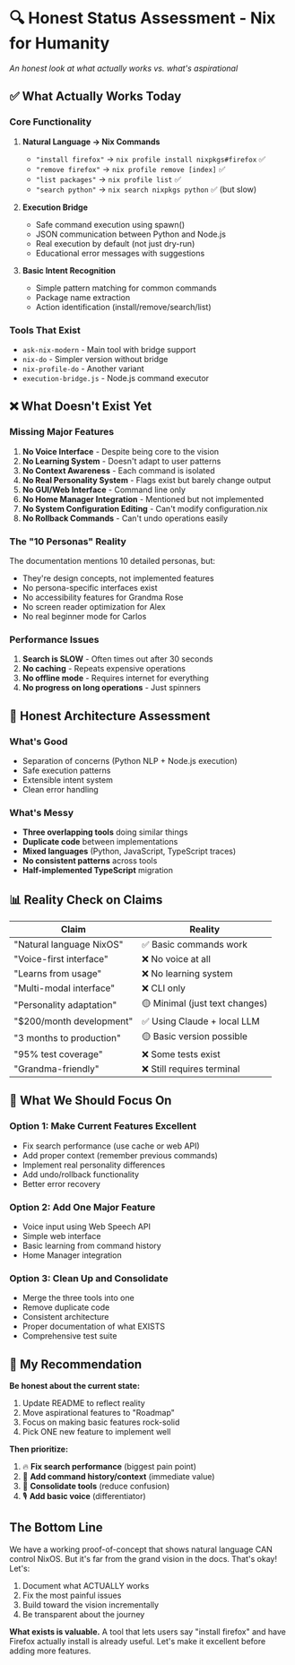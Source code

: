 # 🔍 Honest Status Assessment - Nix for Humanity

*An honest look at what actually works vs. what's aspirational*

## ✅ What Actually Works Today

### Core Functionality
1. **Natural Language → Nix Commands**
   - `"install firefox"` → `nix profile install nixpkgs#firefox` ✅
   - `"remove firefox"` → `nix profile remove [index]` ✅
   - `"list packages"` → `nix profile list` ✅
   - `"search python"` → `nix search nixpkgs python` ✅ (but slow)

2. **Execution Bridge**
   - Safe command execution using spawn()
   - JSON communication between Python and Node.js
   - Real execution by default (not just dry-run)
   - Educational error messages with suggestions

3. **Basic Intent Recognition**
   - Simple pattern matching for common commands
   - Package name extraction
   - Action identification (install/remove/search/list)

### Tools That Exist
- `ask-nix-modern` - Main tool with bridge support
- `nix-do` - Simpler version without bridge
- `nix-profile-do` - Another variant
- `execution-bridge.js` - Node.js command executor

## ❌ What Doesn't Exist Yet

### Missing Major Features
1. **No Voice Interface** - Despite being core to the vision
2. **No Learning System** - Doesn't adapt to user patterns
3. **No Context Awareness** - Each command is isolated
4. **No Real Personality System** - Flags exist but barely change output
5. **No GUI/Web Interface** - Command line only
6. **No Home Manager Integration** - Mentioned but not implemented
7. **No System Configuration Editing** - Can't modify configuration.nix
8. **No Rollback Commands** - Can't undo operations easily

### The "10 Personas" Reality
The documentation mentions 10 detailed personas, but:
- They're design concepts, not implemented features
- No persona-specific interfaces exist
- No accessibility features for Grandma Rose
- No screen reader optimization for Alex
- No real beginner mode for Carlos

### Performance Issues
1. **Search is SLOW** - Often times out after 30 seconds
2. **No caching** - Repeats expensive operations
3. **No offline mode** - Requires internet for everything
4. **No progress on long operations** - Just spinners

## 🤔 Honest Architecture Assessment

### What's Good
- Separation of concerns (Python NLP + Node.js execution)
- Safe execution patterns
- Extensible intent system
- Clean error handling

### What's Messy
- **Three overlapping tools** doing similar things
- **Duplicate code** between implementations
- **Mixed languages** (Python, JavaScript, TypeScript traces)
- **No consistent patterns** across tools
- **Half-implemented TypeScript** migration

## 📊 Reality Check on Claims

| Claim | Reality |
|-------|---------|
| "Natural language NixOS" | ✅ Basic commands work |
| "Voice-first interface" | ❌ No voice at all |
| "Learns from usage" | ❌ No learning system |
| "Multi-modal interface" | ❌ CLI only |
| "Personality adaptation" | 🟡 Minimal (just text changes) |
| "$200/month development" | ✅ Using Claude + local LLM |
| "3 months to production" | 🟡 Basic version possible |
| "95% test coverage" | ❌ Some tests exist |
| "Grandma-friendly" | ❌ Still requires terminal |

## 🎯 What We Should Focus On

### Option 1: Make Current Features Excellent
- Fix search performance (use cache or web API)
- Add proper context (remember previous commands)
- Implement real personality differences
- Add undo/rollback functionality
- Better error recovery

### Option 2: Add One Major Feature
- Voice input using Web Speech API
- Simple web interface
- Basic learning from command history
- Home Manager integration

### Option 3: Clean Up and Consolidate
- Merge the three tools into one
- Remove duplicate code
- Consistent architecture
- Proper documentation of what EXISTS
- Comprehensive test suite

## 💭 My Recommendation

**Be honest about the current state:**
1. Update README to reflect reality
2. Move aspirational features to "Roadmap"
3. Focus on making basic features rock-solid
4. Pick ONE new feature to implement well

**Then prioritize:**
1. 🔥 **Fix search performance** (biggest pain point)
2. 📝 **Add command history/context** (immediate value)
3. 🔧 **Consolidate tools** (reduce confusion)
4. 🎙️ **Add basic voice** (differentiator)

## The Bottom Line

We have a working proof-of-concept that shows natural language CAN control NixOS. But it's far from the grand vision in the docs. That's okay! Let's:

1. Document what ACTUALLY works
2. Fix the most painful issues
3. Build toward the vision incrementally
4. Be transparent about the journey

**What exists is valuable.** A tool that lets users say "install firefox" and have Firefox actually install is already useful. Let's make it excellent before adding more features.